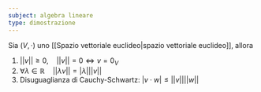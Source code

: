 ```yaml
---
subject: algebra lineare
type: dimostrazione
---
```

Sia $(V,\cdot)$ uno [[Spazio vettoriale euclideo|spazio vettoriale euclideo]], allora 
1. $||v||\ge0,\quad||v||=0\iff v=0_V$
2. $\forall\lambda\in\mathbb{R}\quad ||\lambda v||=|\lambda|||v||$
3. Disuguaglianza di Cauchy-Schwartz: $|v\cdot w|\le||v||||w||$